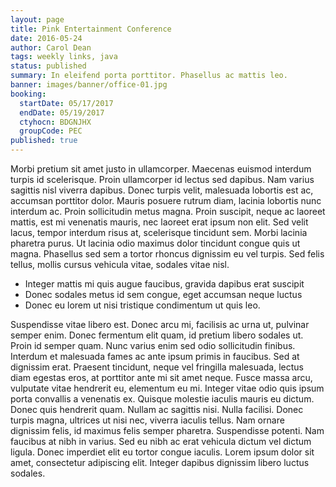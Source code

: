 ```yaml
---
layout: page
title: Pink Entertainment Conference
date: 2016-05-24
author: Carol Dean
tags: weekly links, java
status: published
summary: In eleifend porta porttitor. Phasellus ac mattis leo.
banner: images/banner/office-01.jpg
booking:
  startDate: 05/17/2017
  endDate: 05/19/2017
  ctyhocn: BDGNJHX
  groupCode: PEC
published: true
---
```

Morbi pretium sit amet justo in ullamcorper. Maecenas euismod interdum turpis id scelerisque. Proin ullamcorper id lectus sed dapibus. Nam varius sagittis nisl viverra dapibus. Donec turpis velit, malesuada lobortis est ac, accumsan porttitor dolor. Mauris posuere rutrum diam, lacinia lobortis nunc interdum ac. Proin sollicitudin metus magna. Proin suscipit, neque ac laoreet mattis, est mi venenatis mauris, nec laoreet erat ipsum non elit. Sed velit lacus, tempor interdum risus at, scelerisque tincidunt sem. Morbi lacinia pharetra purus. Ut lacinia odio maximus dolor tincidunt congue quis ut magna. Phasellus sed sem a tortor rhoncus dignissim eu vel turpis. Sed felis tellus, mollis cursus vehicula vitae, sodales vitae nisl.

* Integer mattis mi quis augue faucibus, gravida dapibus erat suscipit
* Donec sodales metus id sem congue, eget accumsan neque luctus
* Donec eu lorem ut nisi tristique condimentum ut quis leo.

Suspendisse vitae libero est. Donec arcu mi, facilisis ac urna ut, pulvinar semper enim. Donec fermentum elit quam, id pretium libero sodales ut. Proin id semper quam. Nunc varius enim sed odio sollicitudin finibus. Interdum et malesuada fames ac ante ipsum primis in faucibus. Sed at dignissim erat. Praesent tincidunt, neque vel fringilla malesuada, lectus diam egestas eros, at porttitor ante mi sit amet neque.
Fusce massa arcu, vulputate vitae hendrerit eu, elementum eu mi. Integer vitae odio quis ipsum porta convallis a venenatis ex. Quisque molestie iaculis mauris eu dictum. Donec quis hendrerit quam. Nullam ac sagittis nisi. Nulla facilisi. Donec turpis magna, ultrices ut nisi nec, viverra iaculis tellus. Nam ornare dignissim felis, id maximus felis semper pharetra. Suspendisse potenti. Nam faucibus at nibh in varius. Sed eu nibh ac erat vehicula dictum vel dictum ligula. Donec imperdiet elit eu tortor congue iaculis. Lorem ipsum dolor sit amet, consectetur adipiscing elit. Integer dapibus dignissim libero luctus sodales.
